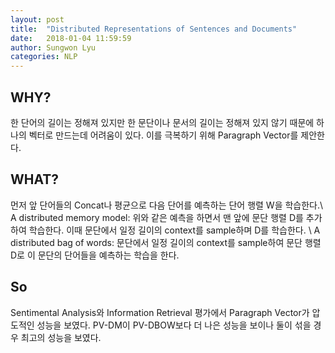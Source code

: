 ```yaml
---
layout: post
title:  "Distributed Representations of Sentences and Documents"
date:   2018-01-04 11:59:59
author: Sungwon Lyu
categories: NLP
---
```

## WHY? 
한 단어의 길이는 정해져 있지만 한 문단이나 문서의 길이는 정해져 있지 않기 때문에 하나의 벡터로 만드는데 어려움이 있다. 이를 극복하기 위해 Paragraph Vector를 제안한다. 

## WHAT?
먼저 앞 단어들의 Concat나 평균으로 다음 단어를 예측하는 단어 행렬 W을 학습한다.\\
A distributed memory model: 위와 같은 예측을 하면서 맨 앞에 문단 행렬 D를 추가하여 학습한다. 이때 문단에서 일정 길이의 context를 sample하며 D를 학습한다. \\
A distributed bag of words: 문단에서 일정 길이의 context를 sample하여 문단 행렬 D로 이 문단의 단어들을 예측하는 학습을 한다. 

## So
Sentimental Analysis와 Information Retrieval 평가에서 Paragraph Vector가 압도적인 성능을 보였다. PV-DM이 PV-DBOW보다 더 나은 성능을 보이나 둘이 섞을 경우 최고의 성능을 보였다. 